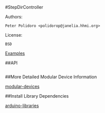 #StepDirController

Authors:

    Peter Polidoro <polidorop@janelia.hhmi.org>

License:

    BSD

[Examples](./examples)

##API

```json
```

##More Detailed Modular Device Information

[modular-devices](https://github.com/janelia-modular-devices/modular-devices)

##Install Library Dependencies

[arduino-libraries](https://github.com/janelia-arduino/arduino-libraries)
